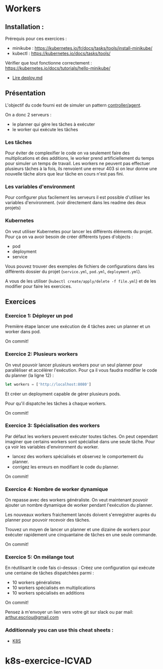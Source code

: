 # Workers

## Installation :

Prérequis pour ces exercices :

- minikube : https://kubernetes.io/fr/docs/tasks/tools/install-minikube/
- kubectl : https://kubernetes.io/docs/tasks/tools/

Vérifier que tout fonctionne correctement : https://kubernetes.io/docs/tutorials/hello-minikube/

- <a href="https://github.com/arthurescriou/k8s-exercice/blob/master/deploy.md">Lire deploy.md</a>

## Présentation

L'objectif du code fourni est de simuler un pattern <a href="https://en.wikipedia.org/wiki/Master/slave_(technology)">controller/agent</a>.

On a donc 2 serveurs :

- le planner qui gère les tâches à exécuter
- le worker qui exécute les tâches

### Les tâches

Pour éviter de complexifier le code on va seulement faire des multiplications et des additions, le worker prend artificiellement du temps pour simuler un temps de travail.
Les workers ne peuvent pas effectuer plusieurs tâches à la fois, ils renvoient une erreur 403 si on leur donne une nouvelle tâche alors que leur tâche en cours n'est pas fini.

### Les variables d'environment

Pour configurer plus facilement les serveurs il est possible d'utiliser les variables d'environment. (voir directement dans les readme des deux projets)

### Kubernetes

On veut utiliser Kubernetes pour lancer les différents éléments du projet. 
Pour ça on va avoir besoin de créer différents types d'objects :
- pod
- deployment
- service

Vous pouvez trouver des exemples de fichiers de configurations dans les différents dossier du projet (`service.yml`, `pod.yml`, `deployment.yml`).

A vous de les utiliser (`kubectl create/apply/delete -f file.yml`) et de les modifier pour faire les exercices.

## Exercices

### Exercice 1: Déployer un pod

Première étape lancer une exécution de 4 tâches avec un planner et un worker dans pod.

On commit!

### Exercice 2: Plusieurs workers

On veut pouvoir lancer plusieurs workers pour un seul planner pour parallèliser et accélérer l'exécution.
Pour ça il vous faudra modifier le code du planner (la ligne 12) :

```js
let workers = ['http://localhost:8080']
```

Et créer un deployment capable de gérer plusieurs pods.

Pour qu'il dispatche les tâches à chaque workers.

On commit!

### Exercice 3: Spécialisation des workers

Par défaut les workers peuvent exécuter toutes tâches. On peut cependant imaginer que certains workers sont spécialisé dans une seule tâche.
Pour ça voir les variables d'environment du worker.

- lancez des workers spécialisés et observez le comportement du planner.
- corrigez les erreurs en modifiant le code du planner.

On commit!

### Exercice 4: Nombre de worker dynamique

On repasse avec des workers généraliste.
On veut maintenant pouvoir ajouter un nombre dynamique de worker pendant l'exécution du planner.

Les nouveaux workers fraichement lancés doivent s'enregistrer auprès du planner pour pouvoir recevoir des tâches.

Trouvez un moyen de lancer un planner et une dizaine de workers pour exécuter rapidement une cinquantaine de tâches en une seule commande.

On commit!

### Exercice 5: On mélange tout

En réutilisant le code fais ci-dessus :
Créez une configuration qui exécute une centaine de tâches dispatchées parmi :

- 10 workers généralistes
- 10 workers spécialisés en multiplications
- 10 workers spécialisés en additions

On commit!

Pensez à m'envoyer un lien vers votre git sur slack ou par mail: arthur.escriou@gmail.com

### Additionnaly you can use this cheat sheets :

- <a href="https://dev.to/ssmak/cheatsheet-for-kubernetes-minikube-kubectl-1i96"> K8S</a>
# k8s-exercice-ICVAD
